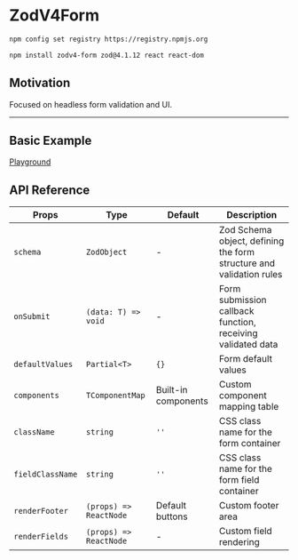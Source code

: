 # ZodV4Form

```bash
npm config set registry https://registry.npmjs.org
```

```bash
npm install zodv4-form zod@4.1.12 react react-dom
```

## Motivation

Focused on headless form validation and UI.

---

## Basic Example

[Playground](https://github.com/marvin-season/zodv4-form/tree/main/lib/playground.tsx)

## API Reference

| Props | Type | Default | Description |
| --- | --- | --- | --- |
| `schema` | `ZodObject` | - | Zod Schema object, defining the form structure and validation rules |
| `onSubmit` | `(data: T) => void` | - | Form submission callback function, receiving validated data |
| `defaultValues` | `Partial<T>` | `{}` | Form default values |
| `components` | `TComponentMap` | Built-in components | Custom component mapping table |
| `className` | `string` | `''` | CSS class name for the form container |
| `fieldClassName` | `string` | `''` | CSS class name for the form field container |
| `renderFooter` | `(props) => ReactNode` | Default buttons | Custom footer area |
| `renderFields` | `(props) => ReactNode` | - | Custom field rendering |

